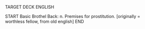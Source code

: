 TARGET DECK
ENGLISH

START
Basic
Brothel
Back: n. Premises for prostitution. [originally = worthless fellow, from old english]
END
